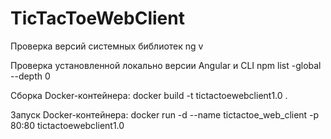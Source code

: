 # TicTacToeWebClient

Проверка версий системных библиотек
ng v

Проверка установленной локально версии Angular и CLI
npm list -global --depth 0

Сборка Docker-контейнера:
	docker build -t tictactoewebclient1.0 .

Запуск Docker-контейнера:
	docker run -d --name tictactoe_web_client -p 80:80 tictactoewebclient1.0